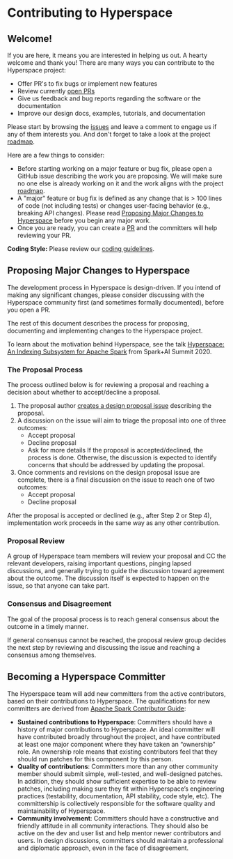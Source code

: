 # Contributing to Hyperspace

## Welcome!

If you are here, it means you are interested in helping us out. A hearty welcome and thank you! There are many ways you can contribute to the Hyperspace project:

* Offer PR's to fix bugs or implement new features
* Review currently [open PRs](https://github.com/microsoft/hyperspace/pulls)
* Give us feedback and bug reports regarding the software or the documentation
* Improve our design docs, examples, tutorials, and documentation

Please start by browsing the [issues](https://github.com/microsoft/hyperspace/issues) and leave a comment to engage us if any of them interests you. And don't forget to take a look at the project [roadmap](ROADMAP.md).

Here are a few things to consider:

* Before starting working on a major feature or bug fix, please open a GitHub issue describing the work you are proposing. We will make sure no one else is already working on it and the work aligns with the project [roadmap](ROADMAP.md).
* A "major" feature or bug fix is defined as any change that is > 100 lines of code (not including tests) or changes user-facing behavior (e.g., breaking API changes). Please read [Proposing Major Changes to Hyperspace](#proposing-major-changes-to-hyperspace) before you begin any major work.
* Once you are ready, you can create a [PR](https://github.com/microsoft/hyperspace/pulls) and the committers will help reviewing your PR.

**Coding Style:** Please review our [coding guidelines](/docs/coding-guidelines/scala-coding-style.md).

## Proposing Major Changes to Hyperspace

The development process in Hyperspace is design-driven. If you intend of making any significant changes, please consider discussing with the Hyperspace community first (and sometimes formally documented), before you open a PR.

The rest of this document describes the process for proposing, documenting and implementing changes to the Hyperspace project.

To learn about the motivation behind Hyperspace, see the talk [Hyperspace: An Indexing Subsystem for Apache Spark](https://www.youtube.com/watch?v=ofn53mT7H6c) from Spark+AI Summit 2020.	

### The Proposal Process

The process outlined below is for reviewing a proposal and reaching a decision about whether to accept/decline a proposal.	

  1. The proposal author [creates a design proposal issue](https://github.com/microsoft/hyperspace/issues/new?assignees=&labels=untriaged%2C+proposal&template=design-template.md&title=%5BPROPOSAL%5D%3A+) describing the proposal.
  2. A discussion on the issue will aim to triage the proposal into one of three outcomes:
     - Accept proposal
     - Decline proposal
     - Ask for more details
     If the proposal is accepted/declined, the process is done. Otherwise, the discussion is expected to identify concerns that should be addressed by updating the proposal.
  3. Once comments and revisions on the design proposal issue are complete, there is a final discussion on the issue to reach one of two outcomes:
     - Accept proposal
     - Decline proposal

After the proposal is accepted or declined (e.g., after Step 2 or Step 4), implementation work proceeds in the same way as any other contribution. 	

### Proposal Review

A group of Hyperspace team members will review your proposal and CC the relevant developers, raising important questions, pinging lapsed discussions, and generally trying to guide the discussion toward agreement about the outcome. The discussion itself is expected to happen on the issue, so that anyone can take part.	

### Consensus and Disagreement

The goal of the proposal process is to reach general consensus about the outcome in a timely manner.	

If general consensus cannot be reached, the proposal review group decides the next step by reviewing and discussing the issue and reaching a consensus among themselves. 

## Becoming a Hyperspace Committer

The Hyperspace team will add new committers from the active contributors, based on their contributions to Hyperspace. The qualifications for new committers are derived from [Apache Spark Contributor Guide](https://spark.apache.org/contributing.html):

  - **Sustained contributions to Hyperspace**: Committers should have a history of major contributions to Hyperspace. An ideal committer will have contributed broadly throughout the project, and have contributed at least one major component where they have taken an “ownership” role. An ownership role means that existing contributors feel that they should run patches for this component by this person.
  - **Quality of contributions**: Committers more than any other community member should submit simple, well-tested, and well-designed patches. In addition, they should show sufficient expertise to be able to review patches, including making sure they fit within Hyperspace’s engineering practices (testability, documentation, API stability, code style, etc). The committership is collectively responsible for the software quality and maintainability of Hyperspace. 
  - **Community involvement**: Committers should have a constructive and friendly attitude in all community interactions. They should also be active on the dev and user list and help mentor newer contributors and users. In design discussions, committers should maintain a professional and diplomatic approach, even in the face of disagreement.
